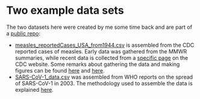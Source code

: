 # Two example data sets

The two datasets here were created by me some time back and are part of a [public repo](https://github.com/julien-arino/datasets):
- [measles_reportedCases_USA_from1944.csv](https://raw.githubusercontent.com/julien-arino/3MC-course-epidemiological-modelling/main/DATA/measles_reportedCases_USA_from1944.csv) is assembled from the CDC reported cases of measles. Early data was gathered from the MMWR summaries, while recent data is collected from a [specific page](https://www.cdc.gov/measles/cases-outbreaks.html) on the CDC website. Some remarks about gathering the data and making figures can be found [here](https://julien-arino.github.io/blog/2018/US-measles-cases/) and [here](https://julien-arino.github.io/blog/2018/US-plotting-nice-axes-and-cropping/).
- [SARS-CoV-1_data.csv](https://raw.githubusercontent.com/julien-arino/3MC-course-epidemiological-modelling/main/DATA/SARS-CoV-1_data.csv) was assembled from WHO reports on the spread of SARS-CoV-1 in 2003. The methodology used to assemble the data is explained [here](https://julien-arino.github.io/blog/2014/SARS-data/).